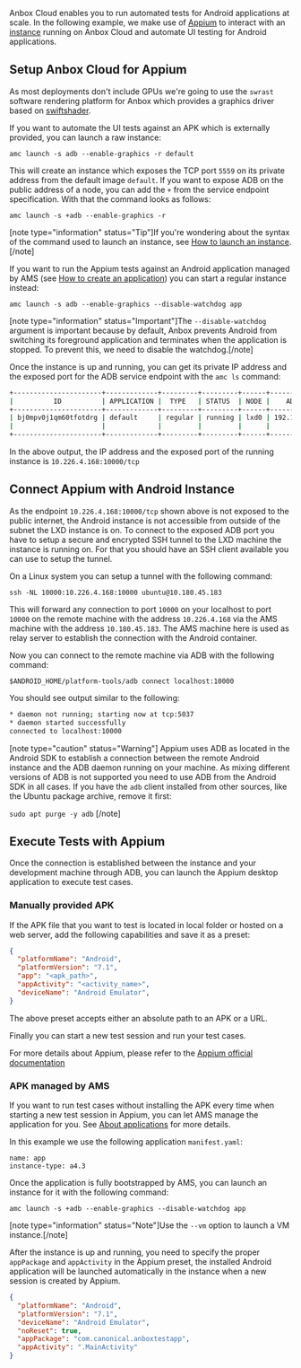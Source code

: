 Anbox Cloud enables you to run automated tests for Android applications at scale. In the following example, we make use of [Appium](http://appium.io/) to interact with an [instance](https://discourse.ubuntu.com/t/26204#instance) running on Anbox Cloud and automate UI testing for Android applications.

## Setup Anbox Cloud for Appium

As most deployments don't include GPUs we're going to use the `swrast` software rendering platform for Anbox which provides a graphics driver based on [swiftshader](https://swiftshader.googlesource.com/SwiftShader).

If you want to automate the UI tests against an APK which is externally provided, you can launch a raw instance:

    amc launch -s adb --enable-graphics -r default

This will create an instance which exposes the TCP port `5559` on its private address from the default image `default`. If you want to expose ADB on the public address of a node, you can add the `+` from the service endpoint specification. With that the command looks as follows:

    amc launch -s +adb --enable-graphics -r

[note type="information" status="Tip"]If you're wondering about the syntax of the command used to launch an instance, see [How to launch an instance](https://discourse.ubuntu.com/t/24327).[/note]

If you want to run the Appium tests against an Android application managed by AMS (see [How to create an application](https://discourse.ubuntu.com/t/create-an-application/24198)) you can start a regular instance instead:

    amc launch -s adb --enable-graphics --disable-watchdog app

[note type="information" status="Important"]The `--disable-watchdog` argument is important because by default, Anbox prevents Android from switching its foreground application and terminates when the application is stopped. To prevent this, we need to disable the watchdog.[/note]

Once the instance is up and running, you can get its private IP address and the exposed port for the ADB service endpoint with the `amc ls` command:

```bash
+----------------------+-------------+---------+---------+------+---------------+------------------------+
|          ID          | APPLICATION |  TYPE   | STATUS  | NODE |    ADDRESS    |       ENDPOINTS        |
+----------------------+-------------+---------+---------+------+---------------+------------------------+
| bj0mpv0j1qm60tfotdrg | default     | regular | running | lxd0 | 192.168.100.2 | 192.168.100.2:5559/tcp |
|                      |             |         |         |      |               | 10.226.4.168:10000/tcp |
+----------------------+-------------+---------+---------+------+---------------+------------------------+
```

In the above output, the IP address and the exposed port of the running instance is `10.226.4.168:10000/tcp`

## Connect Appium with Android Instance

As the endpoint `10.226.4.168:10000/tcp` shown above is not exposed to the public internet, the Android instance is not accessible from outside of the subnet the LXD instance is on. To connect to the exposed ADB port you have to setup a secure and encrypted SSH tunnel to the LXD machine the instance is running on. For that you should have an SSH client available you can use to setup the tunnel.

On a Linux system you can setup a tunnel with the following command:

    ssh -NL 10000:10.226.4.168:10000 ubuntu@10.180.45.183

This will forward any connection to port `10000` on your localhost to port `10000` on the remote machine with the address `10.226.4.168` via the AMS machine with the address `10.180.45.183`. The AMS machine here is used as relay server to establish the connection with the Android container.

Now you can connect to the remote machine via ADB with the following command:

    $ANDROID_HOME/platform-tools/adb connect localhost:10000

You should see output similar to the following:

```bash
* daemon not running; starting now at tcp:5037
* daemon started successfully
connected to localhost:10000
```

[note type="caution" status="Warning"]
Appium uses ADB as located in the Android SDK to establish a connection between the remote Android instance and the ADB daemon running on your machine. As mixing different versions of ADB is not supported you need to use ADB from the Android SDK in all cases. If you have the `adb` client installed from other sources, like the Ubuntu package archive, remove it first:

`sudo apt purge -y adb`
[/note]

## Execute Tests with Appium

Once the connection is established between the instance and your development machine through ADB, you can launch the Appium desktop application to execute test cases.

### Manually provided APK

If the APK file that you want to test is located in local folder or hosted on a web server, add the following capabilities and save it as a preset:

```json
{
  "platformName": "Android",
  "platformVersion": "7.1",
  "app": "<apk_path>",
  "appActivity": "<activity_name>",
  "deviceName": "Android Emulator",
}
```

The above preset accepts either an absolute path to an APK or a URL.

Finally you can start a new test session and run your test cases.

For more details about Appium, please refer to the [Appium official documentation](https://appium.io)

### APK managed by AMS

If you want to run test cases without installing the APK every time when starting a new test session in Appium, you can let AMS manage the application for you. See [About applications](https://discourse.ubuntu.com/t/managing-applications/17760) for more details.

In this example we use the following application `manifest.yaml`:

```
name: app
instance-type: a4.3
```

Once the application is fully bootstrapped by AMS, you can launch an instance for it with the following command:

    amc launch -s +adb --enable-graphics --disable-watchdog app

[note type="information" status="Note"]Use the `--vm` option to launch a VM instance.[/note]

After the instance is up and running, you need to specify the proper `appPackage` and `appActivity` in the Appium preset, the installed Android application will be launched automatically in the instance when a new session is created by Appium.

```json
{
  "platformName": "Android",
  "platformVersion": "7.1",
  "deviceName": "Android Emulator",
  "noReset": true,
  "appPackage": "com.canonical.anboxtestapp",
  "appActivity": ".MainActivity"
}
```
